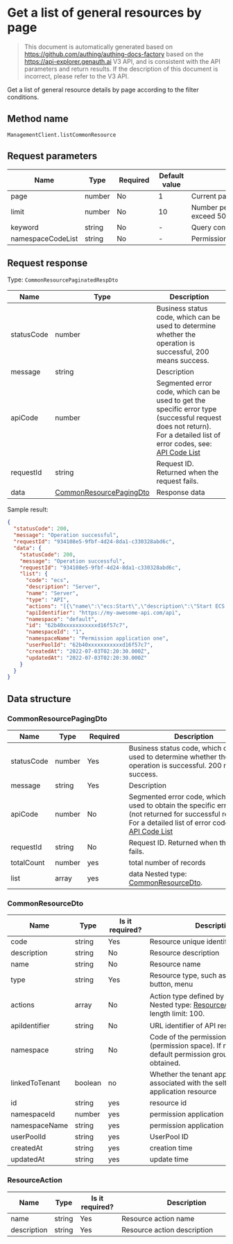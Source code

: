 # Get a list of general resources by page

<!--
Warning⚠️:
Do not modify this document directly,
https://github.com/Authing/authing-docs-factory
Use this project to generate
-->

<LastUpdated />

> This document is automatically generated based on https://github.com/authing/authing-docs-factory based on the https://api-explorer.genauth.ai V3 API, and is consistent with the API parameters and return results. If the description of this document is incorrect, please refer to the V3 API.

Get a list of general resource details by page according to the filter conditions.

## Method name

`ManagementClient.listCommonResource`

## Request parameters

| Name              | Type   | <div style="width:80px">Required</div> | <div style="width:60px">Default value</div> | <div style="width:300px">Description</div>               | <div style="width:200px">Sample value</div> |
| ----------------- | ------ | -------------------------------------- | ------------------------------------------- | -------------------------------------------------------- | ------------------------------------------- |
| page              | number | No                                     | 1                                           | Current page number, starting from 1                     | `1`                                         |
| limit             | number | No                                     | 10                                          | Number per page, maximum cannot exceed 50, default is 10 | `10`                                        |
| keyword           | string | No                                     | -                                           | Query condition                                          | `resourceName`                              |
| namespaceCodeList | string | No                                     | -                                           | Permission space list                                    | `["code1","code2"]`                         |

## Request response

Type: `CommonResourcePaginatedRespDto`

| Name       | Type                                                           | Description                                                                                                                                                                                                                                                                                                                                  |
| ---------- | -------------------------------------------------------------- | -------------------------------------------------------------------------------------------------------------------------------------------------------------------------------------------------------------------------------------------------------------------------------------------------------------------------------------------- |
| statusCode | number                                                         | Business status code, which can be used to determine whether the operation is successful, 200 means success.                                                                                                                                                                                                                                 |
| message    | string                                                         | Description                                                                                                                                                                                                                                                                                                                                  |
| apiCode    | number                                                         | Segmented error code, which can be used to get the specific error type (successful request does not return). For a detailed list of error codes, see: [API Code List](https://api-explorer.genauth.ai/?tag=group/%E5%BC%80%E5%8F%91%E5%87%86%E5%A4%87#tag/%E5%BC%80%E5%8F%91%E5%87%86%E5%A4%87/%E9%94%99%E8%AF%AF%E5%A4%84%E7%90%86/apiCode) |
| requestId  | string                                                         | Request ID. Returned when the request fails.                                                                                                                                                                                                                                                                                                 |
| data       | <a href="#CommonResourcePagingDto">CommonResourcePagingDto</a> | Response data                                                                                                                                                                                                                                                                                                                                |

Sample result:

```json
{
  "statusCode": 200,
  "message": "Operation successful",
  "requestId": "934108e5-9fbf-4d24-8da1-c330328abd6c",
  "data": {
    "statusCode": 200,
    "message": "Operation successful",
    "requestId": "934108e5-9fbf-4d24-8da1-c330328abd6c",
    "list": {
      "code": "ecs",
      "description": "Server",
      "name": "Server",
      "type": "API",
      "actions": "[{\"name\":\"ecs:Start\",\"description\":\"Start ECS server\"},{\"name\":\"ecs:Stop\",\"description\":\"Stop ECS server\"}]",
      "apiIdentifier": "https://my-awesome-api.com/api",
      "namespace": "default",
      "id": "62b40xxxxxxxxxxxd16f57c7",
      "namespaceId": "1",
      "namespaceName": "Permission application one",
      "userPoolId": "62b40xxxxxxxxxxxd16f57c7",
      "createdAt": "2022-07-03T02:20:30.000Z",
      "updatedAt": "2022-07-03T02:20:30.000Z"
    }
  }
}
```

## Data structure

### <a id="CommonResourcePagingDto"></a> CommonResourcePagingDto

| Name       | Type   | <div style="width:80px">Required</div> | <div style="width:300px">Description</div>                                                                                                                                                                                                                                                                                                        | <div style="width:200px">Sample value</div> |
| ---------- | ------ | -------------------------------------- | ------------------------------------------------------------------------------------------------------------------------------------------------------------------------------------------------------------------------------------------------------------------------------------------------------------------------------------------------- | ------------------------------------------- |
| statusCode | number | Yes                                    | Business status code, which can be used to determine whether the operation is successful. 200 means success.                                                                                                                                                                                                                                      | `200`                                       |
| message    | string | Yes                                    | Description                                                                                                                                                                                                                                                                                                                                       | `Operation successful`                      |
| apiCode    | number | No                                     | Segmented error code, which can be used to obtain the specific error type (not returned for successful requests). For a detailed list of error codes, see: [API Code List](https://api-explorer.genauth.ai/?tag=group/%E5%BC%80%E5%8F%91%E5%87%86%E5%A4%87#tag/%E5%BC%80%E5%8F%91%E5%87%86%E5%A4%87/%E9%94%99%E8%AF%AF%E5%A4%84%E7%90%86/apiCode) |                                             |
| requestId  | string | No                                     | Request ID. Returned when the request fails.                                                                                                                                                                                                                                                                                                      | `934108e5-9fbf-4d24-8da1-c330328abd6c`      |
| totalCount | number | yes                                    | total number of records                                                                                                                                                                                                                                                                                                                           |                                             |
| list       | array  | yes                                    | data Nested type: <a href="#CommonResourceDto">CommonResourceDto</a>.                                                                                                                                                                                                                                                                             |                                             |

### <a id="CommonResourceDto"></a> CommonResourceDto

| Name           | Type    | <div style="width:80px">Is it required?</div> | <div style="width:300px">Description</div>                                                                              | <div style="width:200px">Sample value</div>                                                                   |
| -------------- | ------- | --------------------------------------------- | ----------------------------------------------------------------------------------------------------------------------- | ------------------------------------------------------------------------------------------------------------- |
| code           | string  | Yes                                           | Resource unique identifier                                                                                              | `ecs`                                                                                                         |
| description    | string  | No                                            | Resource description                                                                                                    | `Server`                                                                                                      |
| name           | string  | No                                            | Resource name                                                                                                           | `Server`                                                                                                      |
| type           | string  | Yes                                           | Resource type, such as data, API, button, menu                                                                          | DATA                                                                                                          |
| actions        | array   | No                                            | Action type defined by the resource Nested type: <a href="#ResourceAction">ResourceAction</a>. Array length limit: 100. | `[{"name":"ecs:Start","description":"Start ECS server"},{"name":"ecs:Stop","description":"Stop ECS server"}]` |
| apiIdentifier  | string  | No                                            | URL identifier of API resource                                                                                          | `https://my-awesome-api.com/api`                                                                              |
| namespace      | string  | No                                            | Code of the permission group (permission space). If not passed, the default permission group will be obtained.          | `default`                                                                                                     |
| linkedToTenant | boolean | no                                            | Whether the tenant application is associated with the self-built application resource                                   |                                                                                                               |
| id             | string  | yes                                           | resource id                                                                                                             | `62b40xxxxxxxxxxxd16f57c7`                                                                                    |
| namespaceId    | number  | yes                                           | permission application id                                                                                               | `1`                                                                                                           |
| namespaceName  | string  | yes                                           | permission application name                                                                                             | `permission application one`                                                                                  |
| userPoolId     | string  | yes                                           | UserPool ID                                                                                                             | `62b40xxxxxxxxxxxd16f57c7`                                                                                    |
| createdAt      | string  | yes                                           | creation time                                                                                                           | `2022-07-03T02:20:30.000Z`                                                                                    |
| updatedAt      | string  | yes                                           | update time                                                                                                             | `2022-07-03T02:20:30.000Z`                                                                                    |

### <a id="ResourceAction"></a> ResourceAction

| Name        | Type   | <div style="width:80px">Is it required?</div> | <div style="width:300px">Description</div> | <div style="width:200px">Sample value</div> |
| ----------- | ------ | --------------------------------------------- | ------------------------------------------ | ------------------------------------------- |
| name        | string | Yes                                           | Resource action name                       | `ecs:Start`                                 |
| description | string | Yes                                           | Resource action description                | `ecs:Start`                                 |

